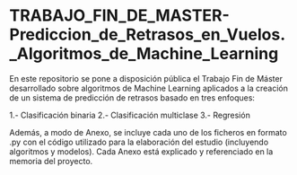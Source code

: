# TRABAJO_FIN_DE_MASTER-Prediccion_de_Retrasos_en_Vuelos._Algoritmos_de_Machine_Learning

En este repositorio se pone a disposición pública el Trabajo Fin de Máster desarrollado sobre algoritmos de Machine Learning aplicados
a la creación de un sistema de predicción de retrasos basado en tres enfoques:

  1.- Clasificación binaria
  2.- Clasificación multiclase
  3.- Regresión

Además, a modo de Anexo, se incluye cada uno de los ficheros en formato .py con el código utilizado para la elaboración del estudio
(incluyendo algoritmos y modelos). Cada Anexo está explicado y referenciado en la memoria del proyecto.
